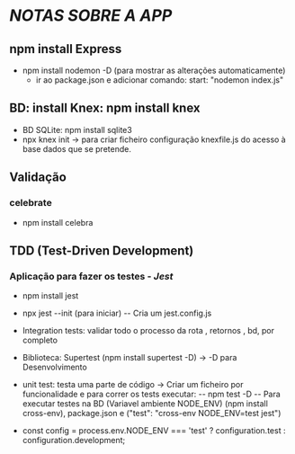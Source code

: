 # _NOTAS SOBRE A APP_

## npm install Express

- npm install nodemon -D (para mostrar as alterações automaticamente)
  - ir ao package.json e adicionar comando: start: "nodemon index.js"

## BD: install Knex: npm install knex

- BD SQLite: npm install sqlite3
- npx knex init -> para criar ficheiro configuração knexfile.js do acesso à base dados que se pretende.

## Validação

### celebrate

- npm install celebra

## TDD (Test-Driven Development)

### Aplicação para fazer os testes - _Jest_

- npm install jest
- npx jest --init (para iniciar)
  -- Cria um jest.config.js

- Integration tests: validar todo o processo da rota , retornos , bd, por completo
- Biblioteca: Supertest (npm install supertest -D) -> -D para Desenvolvimento
- unit test: testa uma parte de código
  -> Criar um ficheiro por funcionalidade e para correr os tests executar:
  -- npm test -D
  -- Para executar testes na BD (Variavel ambiente NODE_ENV) (npm install cross-env), package.json e ("test": "cross-env NODE_ENV=test jest")
- const config = process.env.NODE_ENV === 'test' ? configuration.test : configuration.development;
